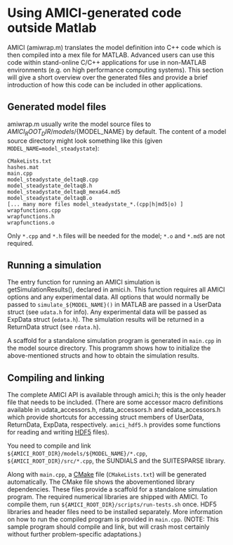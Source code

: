# Using AMICI-generated code outside Matlab

AMICI (amiwrap.m)  translates the model definition into C++ code which is then compiled into a mex file for MATLAB. Advanced users can use this code within stand-online C/C++ applications for use in non-MATLAB environments (e.g. on high performance computing systems). This section will give a short overview over the generated files and provide a brief introduction of how this code can be included in other applications.


## Generated model files
amiwrap.m usually write the model source files to ${AMICI_ROOT_DIR}/models/${MODEL_NAME} by default. 
The content of a model source directory might look something like this (given `MODEL_NAME=model_steadystate`): 

```
CMakeLists.txt
hashes.mat 
main.cpp 
model_steadystate_deltaqB.cpp 
model_steadystate_deltaqB.h 
model_steadystate_deltaqB_mexa64.md5 
model_steadystate_deltaqB.o 
[... many more files model_steadystate_*.(cpp|h|md5|o) ]
wrapfunctions.cpp 
wrapfunctions.h 
wrapfunctions.o
```

Only `*.cpp` and `*.h` files will be needed for the model; `*.o` and `*.md5` are not required. 

## Running a simulation

The entry function for running an AMICI simulation is getSimulationResults(), declared in amici.h. This function requires all AMICI options and any experimental data. All options that would normally be passed to `simulate_${MODEL_NAME}()` in MATLAB are passed in a UserData struct (see `udata.h` for info). Any experimental data will be passed as ExpData struct (`edata.h`). The simulation results will be returned in a ReturnData struct (see `rdata.h`).

A scaffold for a standalone simulation program is generated in `main.cpp` in the model source directory. This programm shows how to initialize the above-mentioned structs and how to obtain the simulation results.

## Compiling and linking

The complete AMICI API is available through amici.h; this is the only header file that needs to be included. (There are some accessor macro definitions available in udata_accessors.h, rdata_accessors.h and edata_accessors.h which provide shortcuts for accessing struct members of UserData, ReturnData, ExpData, respectively. `amici_hdf5.h` provides some functions for reading and writing [HDF5](https://support.hdfgroup.org/) files). 

You need to compile and link `${AMICI_ROOT_DIR}/models/${MODEL_NAME}/*.cpp`, `${AMICI_ROOT_DIR}/src/*.cpp`, the SUNDIALS and the SUITESPARSE library.

Along with `main.cpp`, a [CMake](https://cmake.org/) file (`CMakeLists.txt`) will be generated automatically. The CMake file shows the abovementioned library dependencies. These files provide a scaffold for a standalone simulation program. The required numerical libraries are shipped with AMICI. To compile them, run `${AMICI_ROOT_DIR}/scripts/run-tests.sh` once. HDF5 libraries and header files need to be installed separately. 
More information on how to run the compiled program is provided in `main.cpp`.
(NOTE: This sample program should compile and link, but will crash most certainly without further problem-specific adaptations.)
